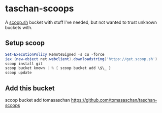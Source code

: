 # taschan-scoops

A [scoop.sh](https://scoop.sh) bucket with stuff I've needed, but not wanted to trust unknown buckets with.

## Setup scoop

```powershell
Set-ExecutionPolicy RemoteSigned -s cu -force
iex (new-object net.webclient).downloadstring('https://get.scoop.sh')
scoop install git
scoop bucket known | % { scoop bucket add \$\_ }
scoop update
```

## Add this bucket

scoop bucket add tomasaschan https://github.com/tomasaschan/taschan-scoops

